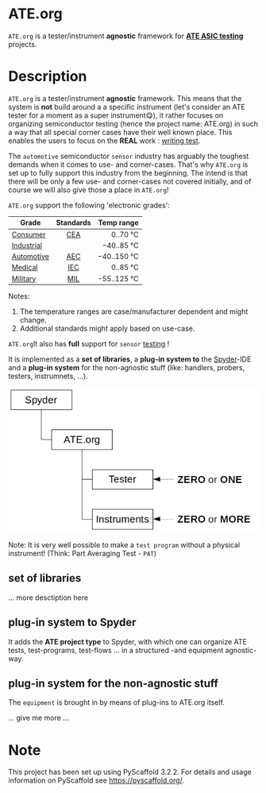 # ATE.org

`ATE.org` is a tester/instrument **agnostic** framework for **<ins>ATE ASIC testing</ins>** projects.

# Description

`ATE.org` is a tester/instrument **agnostic** framework. This means that the system is **not** build around a
a specific instrument (let's consider an ATE tester for a moment as a super instrument😋), it rather focuses on 
organizing semiconductor testing (hence the project name: ATE.org) in such a way that all special corner cases have
their well known place. This enables the users to focus on the **REAL** work : <ins>writing test</ins>. 

The `automotive` semiconductor `sensor` industry has arguably the toughest demands when it comes to use- and corner-cases. That's why `ATE.org` is set up to fully support this industry from the beginning. The intend is that there will be only a few use- and corner-cases not covered initially, and of course we will also give those a place in `ATE.org`!

`ATE.org` support the following 'electronic grades':

| Grade        | Standards           | Temp range |
| ------------- |:-------------:| -----:|
| [Consumer](https://en.wikipedia.org/wiki/Consumer_electronics)       | [CEA](https://ihsmarkit.com/products/cea-standards.html) | 0..70 °C |
| [Industrial](http://www.industrial101.com/electronics/)     |       | −40..85 °C|
| [Automotive](https://en.wikipedia.org/wiki/Automotive_electronics) | [AEC](http://www.aecouncil.com/AECDocuments.html)      | −40..150 °C |
| [Medical](https://en.wikipedia.org/wiki/Medical_device)| [IEC](https://www.tuvsud.com/en/industries/healthcare-and-medical-devices/medical-devices-and-ivd/medical-device-testing/physical-testing-of-medical-devices/iec-60601-1) | 0..85 °C|
| [Military](https://www.quora.com/What-is-the-difference-between-consumer-grade-transistors-and-military-grade-ones) | [MIL](https://en.wikipedia.org/wiki/United_States_Military_Standard)| -55..125 °C|

Notes: 
 1. The temperature ranges are case/manufacturer dependent and might change.
 2. Additional standards might apply based on use-case.

`ATE.org`It also has **full** support for `sensor` [testing](https://www.basicairdata.eu/introduction-to-sensor-testing/) !

It is implemented as a **set of libraries**, a **plug-in system to** the [Spyder](https://github.com/spyder-ide/spyder)-IDE and a **plug-in system** for the non-agnostic stuff (like: handlers, probers, testers, instrumnets, ...).

![Plugin-System](docs/ATE.org/Plugin-System.png)

Note: It is very well possible to make a `test program` without a physical instrument! (Think: Part Averaging Test - `PAT`)

## set of libraries

... more desctiption here

## plug-in system to Spyder

It adds the **ATE project type** to Spyder, with which one can organize ATE tests, test-programs, test-flows ... in a structured -and equipment agnostic- way.

## plug-in system for the non-agnostic stuff

The `equipment` is brought in by means of plug-ins to ATE.org itself.



... give me more ...

# Note

This project has been set up using PyScaffold 3.2.2. For details and usage
information on PyScaffold see https://pyscaffold.org/.
